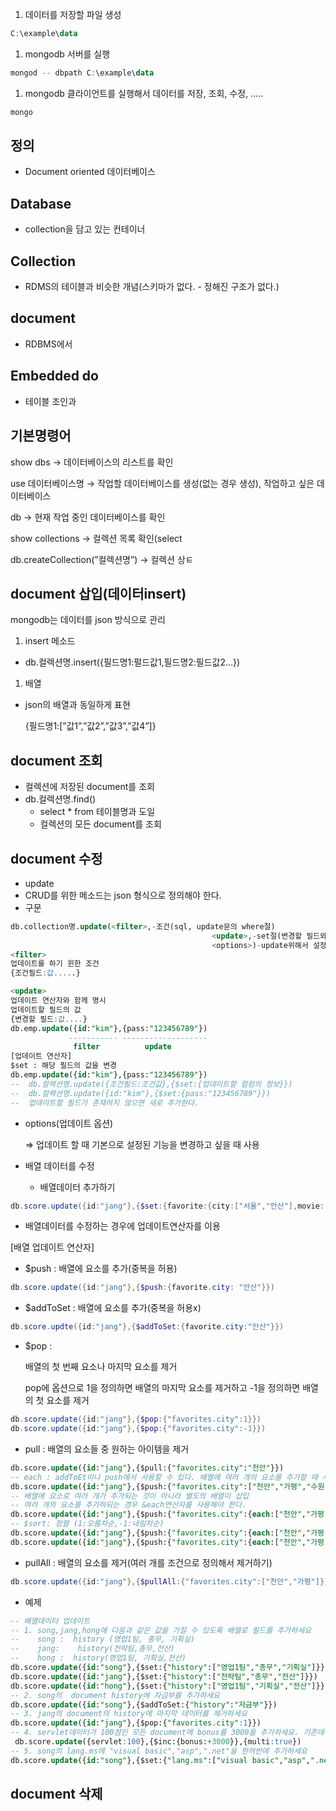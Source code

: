 1. 데이터를 저장할 파일 생성

```powershell
C:\example\data
```

1. mongodb 서버를 실행

```powershell
mongod -- dbpath C:\example\data
```

1. mongodb 클라이언트를 실행해서 데이터를 저장, 조회, 수정, .....

```powershell
mongo
```


## 정의

- Document oriented 데이터베이스

## Database

- collection을 담고 있는 컨테이너

## Collection

- RDMS의 테이블과 비슷한 개념(스키마가 없다. - 정해진 구조가 없다.)

## document

- RDBMS에서

## Embedded do

- 테이블 조인과

## 기본명령어

show dbs → 데이터베이스의 리스트를 확인

use 데이터베이스명 → 작업할 데이터베이스를 생성(없는 경우 생성), 작업하고 싶은 데이터베이스

db → 현재 작업 중인 데이터베이스를 확인

show collections → 컬렉션 목록 확인(select

db.createCollection(”컬렉션명”) → 컬렉션 상ㅌ

## document 삽입(데이터insert)

mongodb는 데이터를 json 방식으로 관리

1. insert 메소드
- db.컬렉션명.insert({필드명1:펄드값1,필드명2:필드값2...})
1. 배열
- json의 배열과 동일하게 표현

    {필드명1:[”값1”,”값2”,”값3”,”값4”]}

## document 조회

- 컬렉션에 저장된 document를 조회
- db.컬렉션명.find()
    - select * from 테이블명과 도일
    - 컬렉션의 모든 document를 조회

## document 수정
- update
- CRUD를 위한 메소드는 json 형식으로 정의해야 한다.
- 구문

```sql
db.collection명.update(<filter>,-조건(sql, update문의 where절)
											 <update>,-set절(변경할 필드와 값)
											 <options>)-update위해서 설정해야 하는 내용
<filter>
업데이트를 하기 윈한 조건
{조건필드:값.....}

<update>
업데이트 연산자와 함께 명시
업데이트할 필드의 값
{변경할 필드:값....}
db.emp.update({id:"kim"},{pass:"123456789"})
             ----------- -------------------
              filter          update
[업데이트 연산자]
$set : 해당 필드의 값을 변경
db.emp.update({id:"kim"},{pass:"123456789"})
--	db.컬랙션명.update({조건필드:조건값},{$set:{업데이트할 컬럼의 정보}})
--	db.컬랙션명.update({id:"kim"},{$set:{pass:"123456789"}})
--  업데이트할 필드가 존재하지 않으면 새로 추가한다.
```

- options(업데이트 옵션)
    
    ⇒ 업데이트 할 때 기본으로 설정된 기능을 변경하고 싶을 때 사용
    
- 배열 데이터를 수정
    - 배열데이터 추가하기

```powershell
db.score.update({id:"jang"},{$set:{favorite:{city:["서울","안산"],movie:["겨울왕국2","변호인"]}}})
```

- 배열데이터를 수정하는 경우에 업데이트연산자를 이용

[배열 업데이트 연산자]

- $push : 배열에 요소를 추가(중복을 허용)

```powershell
db.score.update({id:"jang"},{$push:{favorite.city: "안산"}})
```

- $addToSet : 배열에 요소를 추가(중복을 허용x)

```powershell
db.score.updte({id:"jang"},{$addToSet:{favorite.city:"안산"}})
```

- $pop :
    
    배열의 첫 번째 요소나 마지막 요소를 제거
    
    pop에 옵션으로 1을 정의하면 배열의 마지막 요소를 제거하고 -1을 정의하면 배열의 첫 요소를 제거
    

```powershell
db.score.update({id:"jang"},{$pop:{"favorites.city":1}})
db.score.update({id:"jang"},{$pop:{"favorites.city":-1}})
```

- pull : 배열의 요소들 중 원하는 아이템을 제거

```sql
db.score.update({id:"jang"},{$pull:{"favorites.city":"천안"}})
-- each : addToEt이나 push에서 사용할 수 있다. 배열에 여러 개의 요소를 추가할 때 사용
db.score.update({id:"jang"},{$push:{"favorites.city":["천안","가평","수원"]})
-- 배열에 요소로 여러 개가 추가되는 것이 아니라 별도의 배열이 삽입
-- 여러 개의 요소를 추가하되는 경우 &each연산자를 사용해야 한다.
db.score.update({id:"jang"},{$push:{"favorites.city":{each:["천안","가평","수원"]}}})
-- $sort: 정렬 (1:오름차순,-1:내림차순)
db.score.update({id:"jang"},{$push:{"favorites.city":{each:["천안","가평","수원"],$sort:1}}})
db.score.update({id:"jang"},{$push:{"favorites.city":{each:["천안","가평","수원"],$sort:-1}}})
```

- pullAll : 배열의 요소를 제거(여러 개를 조건으로 정의해서 제거하기)

```powershell
db.score.update({id:"jang"},{$pullAll:{"favorites.city":["천안","가평"]}})
```
- 예제

```sql
-- 배열데이터 업데이트
-- 1. song,jang,hong에 다음과 같은 값을 가질 수 있도록 배열로 필드를 추가하세요
--    song :  history (영업1팀, 총무, 기획실)
--    jang:    history(전략팀,총무,전산)
--    hong :  history(영업1팀, 기획실,전산)
db.score.update({id:"song"},{$set:{"history":["영업1팀","총무","기획실"]}})
db.score.update({id:"jang"},{$set:{"history":["전략팀","총무","전산"]}})
db.score.update({id:"hong"},{$set:{"history":["영업1팀","기획실","전산"]}})
-- 2. song의  document history에 자금부를 추가하세요
db.score.update({id:"song"},{$addToSet:{"history":"자금부"}})
-- 3. jang의 document의 history에 마지막 데이터를 제거하세요
db.score.update({id:"jang"},{$pop:{"favorites.city":1}})
-- 4. servlet데이터가 100점인 모든 document에 bonus를 3000을 추가하세요. 기존데이터가 존재하면 증가되도록 구현하세요
 db.score.update({servlet:100},{$inc:{bonus:+3000}},{multi:true})
-- 5. song의 lang.ms에 "visual basic","asp",".net"을 한꺼번에 추가하세요
db.score.update({id:"song"},{$set:{"lang.ms":["visual basic","asp",".net"]}})
```
## document 삭제
